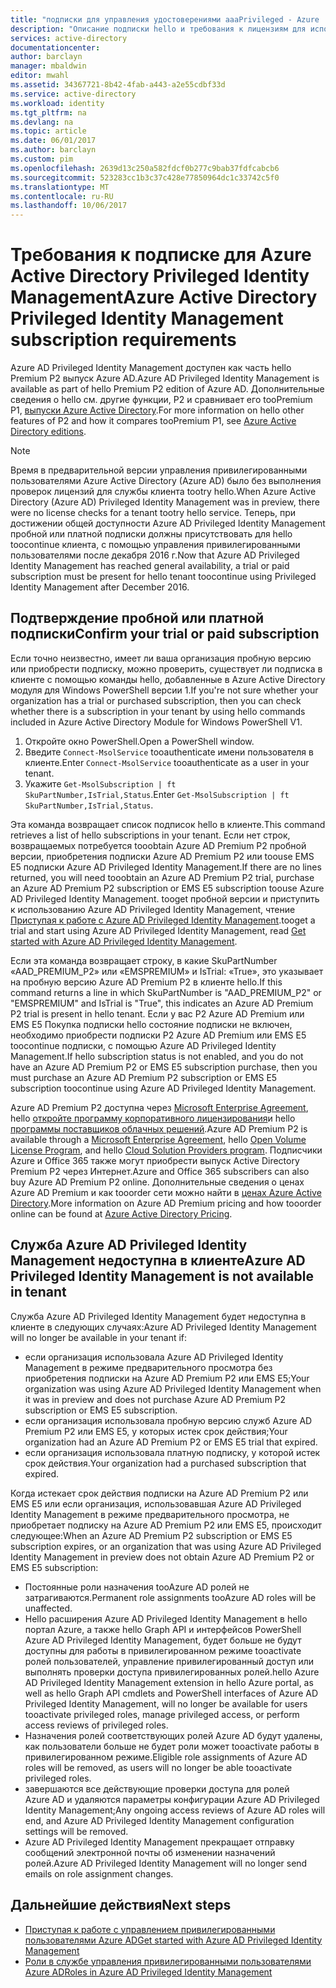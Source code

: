 ```yaml
---
title: "подписки для управления удостоверениями aaaPrivileged - Azure | Документы Microsoft"
description: "Описание подписки hello и требования к лицензиям для использования в клиенте Azure AD Privileged Identity Management и управления им"
services: active-directory
documentationcenter: 
author: barclayn
manager: mbaldwin
editor: mwahl
ms.assetid: 34367721-8b42-4fab-a443-a2e55cdbf33d
ms.service: active-directory
ms.workload: identity
ms.tgt_pltfrm: na
ms.devlang: na
ms.topic: article
ms.date: 06/01/2017
ms.author: barclayn
ms.custom: pim
ms.openlocfilehash: 2639d13c250a582fdcf0b277c9bab37fdfcabcb6
ms.sourcegitcommit: 523283cc1b3c37c428e77850964dc1c33742c5f0
ms.translationtype: MT
ms.contentlocale: ru-RU
ms.lasthandoff: 10/06/2017
---
```

# <a name="azure-active-directory-privileged-identity-management-subscription-requirements"></a><span data-ttu-id="6ced2-103">Требования к подписке для Azure Active Directory Privileged Identity Management</span><span class="sxs-lookup"><span data-stu-id="6ced2-103">Azure Active Directory Privileged Identity Management subscription requirements</span></span>

<span data-ttu-id="6ced2-104">Azure AD Privileged Identity Management доступен как часть hello Premium P2 выпуск Azure AD.</span><span class="sxs-lookup"><span data-stu-id="6ced2-104">Azure AD Privileged Identity Management is available as part of hello Premium P2 edition of Azure AD.</span></span> <span data-ttu-id="6ced2-105">Дополнительные сведения о hello см. другие функции, P2 и сравнивает его tooPremium P1, [выпуски Azure Active Directory](../active-directory-editions.md).</span><span class="sxs-lookup"><span data-stu-id="6ced2-105">For more information on hello other features of P2 and how it compares tooPremium P1, see [Azure Active Directory editions](../active-directory-editions.md).</span></span>

>[!NOTE]
<span data-ttu-id="6ced2-106">Время в предварительной версии управления привилегированными пользователями Azure Active Directory (Azure AD) было без выполнения проверок лицензий для службы клиента tootry hello.</span><span class="sxs-lookup"><span data-stu-id="6ced2-106">When Azure Active Directory (Azure AD) Privileged Identity Management was in preview, there were no license checks for a tenant tootry hello service.</span></span>  <span data-ttu-id="6ced2-107">Теперь, при достижении общей доступности Azure AD Privileged Identity Management пробной или платной подписки должны присутствовать для hello toocontinue клиента, с помощью управления привилегированными пользователями после декабря 2016 г.</span><span class="sxs-lookup"><span data-stu-id="6ced2-107">Now that Azure AD Privileged Identity Management has reached general availability, a trial or paid subscription must be present for hello tenant toocontinue using Privileged Identity Management after December 2016.</span></span>
  

## <a name="confirm-your-trial-or-paid-subscription"></a><span data-ttu-id="6ced2-108">Подтверждение пробной или платной подписки</span><span class="sxs-lookup"><span data-stu-id="6ced2-108">Confirm your trial or paid subscription</span></span>

<span data-ttu-id="6ced2-109">Если точно неизвестно, имеет ли ваша организация пробную версию или приобрести подписку, можно проверить, существует ли подписка в клиенте с помощью команды hello, добавленные в Azure Active Directory модуля для Windows PowerShell версии 1.</span><span class="sxs-lookup"><span data-stu-id="6ced2-109">If you're not sure whether your organization has a trial or purchased subscription, then you can check whether there is a subscription in your tenant by using hello commands included in Azure Active Directory Module for Windows PowerShell V1.</span></span> 
1. <span data-ttu-id="6ced2-110">Откройте окно PowerShell.</span><span class="sxs-lookup"><span data-stu-id="6ced2-110">Open a PowerShell window.</span></span>
2. <span data-ttu-id="6ced2-111">Введите `Connect-MsolService` tooauthenticate имени пользователя в клиенте.</span><span class="sxs-lookup"><span data-stu-id="6ced2-111">Enter `Connect-MsolService` tooauthenticate as a user in your tenant.</span></span>
3. <span data-ttu-id="6ced2-112">Укажите `Get-MsolSubscription | ft SkuPartNumber,IsTrial,Status`.</span><span class="sxs-lookup"><span data-stu-id="6ced2-112">Enter `Get-MsolSubscription | ft SkuPartNumber,IsTrial,Status`.</span></span>

<span data-ttu-id="6ced2-113">Эта команда возвращает список подписок hello в клиенте.</span><span class="sxs-lookup"><span data-stu-id="6ced2-113">This command retrieves a list of hello subscriptions in your tenant.</span></span> <span data-ttu-id="6ced2-114">Если нет строк, возвращаемых потребуется tooobtain Azure AD Premium P2 пробной версии, приобретения подписки Azure AD Premium P2 или toouse EMS E5 подписки Azure AD Privileged Identity Management.</span><span class="sxs-lookup"><span data-stu-id="6ced2-114">If there are no lines returned, you will need tooobtain an Azure AD Premium P2 trial, purchase an Azure AD Premium P2 subscription or EMS E5 subscription toouse Azure AD Privileged Identity Management.</span></span>  <span data-ttu-id="6ced2-115">tooget пробной версии и приступить к использованию Azure AD Privileged Identity Management, чтение [Приступая к работе с Azure AD Privileged Identity Management](../active-directory-privileged-identity-management-getting-started.md).</span><span class="sxs-lookup"><span data-stu-id="6ced2-115">tooget a trial and start using Azure AD Privileged Identity Management, read [Get started with Azure AD Privileged Identity Management](../active-directory-privileged-identity-management-getting-started.md).</span></span>

<span data-ttu-id="6ced2-116">Если эта команда возвращает строку, в какие SkuPartNumber «AAD_PREMIUM_P2» или «EMSPREMIUM» и IsTrial: «True», это указывает на пробную версию Azure AD Premium P2 в клиенте hello.</span><span class="sxs-lookup"><span data-stu-id="6ced2-116">If this command returns a line in which SkuPartNumber is "AAD_PREMIUM_P2" or "EMSPREMIUM" and IsTrial is "True", this indicates an Azure AD Premium P2 trial is present in hello tenant.</span></span>  <span data-ttu-id="6ced2-117">Если у вас P2 Azure AD Premium или EMS E5 Покупка подписки hello состояние подписки не включен, необходимо приобрести подписки P2 Azure AD Premium или EMS E5 toocontinue подписки, с помощью Azure AD Privileged Identity Management.</span><span class="sxs-lookup"><span data-stu-id="6ced2-117">If hello subscription status is not enabled, and you do not have an Azure AD Premium P2 or EMS E5 subscription purchase, then you must purchase an Azure AD Premium P2 subscription or EMS E5 subscription toocontinue using Azure AD Privileged Identity Management.</span></span>

<span data-ttu-id="6ced2-118">Azure AD Premium P2 доступна через [Microsoft Enterprise Agreement](https://www.microsoft.com/en-us/licensing/licensing-programs/enterprise.aspx), hello [откройте программу корпоративного лицензирования](https://www.microsoft.com/en-us/licensing/licensing-programs/open-license.aspx)и hello [программы поставщиков облачных решений](https://partner.microsoft.com/en-US/cloud-solution-provider).</span><span class="sxs-lookup"><span data-stu-id="6ced2-118">Azure AD Premium P2 is available through a [Microsoft Enterprise Agreement](https://www.microsoft.com/en-us/licensing/licensing-programs/enterprise.aspx), hello [Open Volume License Program](https://www.microsoft.com/en-us/licensing/licensing-programs/open-license.aspx), and hello [Cloud Solution Providers program](https://partner.microsoft.com/en-US/cloud-solution-provider).</span></span> <span data-ttu-id="6ced2-119">Подписчики Azure и Office 365 также могут приобрести выпуск Active Directory Premium P2 через Интернет.</span><span class="sxs-lookup"><span data-stu-id="6ced2-119">Azure and Office 365 subscribers can also buy Azure AD Premium P2 online.</span></span>  <span data-ttu-id="6ced2-120">Дополнительные сведения о ценах Azure AD Premium и как tooorder сети можно найти в [ценах Azure Active Directory](https://azure.microsoft.com/en-us/pricing/details/active-directory/).</span><span class="sxs-lookup"><span data-stu-id="6ced2-120">More information on Azure AD Premium pricing and how tooorder online can be found at [Azure Active Directory Pricing](https://azure.microsoft.com/en-us/pricing/details/active-directory/).</span></span>

## <a name="azure-ad-privileged-identity-management-is-not-available-in-tenant"></a><span data-ttu-id="6ced2-121">Служба Azure AD Privileged Identity Management недоступна в клиенте</span><span class="sxs-lookup"><span data-stu-id="6ced2-121">Azure AD Privileged Identity Management is not available in tenant</span></span>

<span data-ttu-id="6ced2-122">Служба Azure AD Privileged Identity Management будет недоступна в клиенте в следующих случаях:</span><span class="sxs-lookup"><span data-stu-id="6ced2-122">Azure AD Privileged Identity Management will no longer be available in your tenant if:</span></span>
- <span data-ttu-id="6ced2-123">если организация использовала Azure AD Privileged Identity Management в режиме предварительного просмотра без приобретения подписки на Azure AD Premium P2 или EMS E5;</span><span class="sxs-lookup"><span data-stu-id="6ced2-123">Your organization was using Azure AD Privileged Identity Management when it was in preview and does not purchase Azure AD Premium P2 subscription or EMS E5 subscription.</span></span>
- <span data-ttu-id="6ced2-124">если организация использовала пробную версию служб Azure AD Premium P2 или EMS E5, у которых истек срок действия;</span><span class="sxs-lookup"><span data-stu-id="6ced2-124">Your organization had an Azure AD Premium P2 or EMS E5 trial that expired.</span></span>
- <span data-ttu-id="6ced2-125">если организация использовала платную подписку, у которой истек срок действия.</span><span class="sxs-lookup"><span data-stu-id="6ced2-125">Your organization had a purchased subscription that expired.</span></span>

<span data-ttu-id="6ced2-126">Когда истекает срок действия подписки на Azure AD Premium P2 или EMS E5 или если организация, использовавшая Azure AD Privileged Identity Management в режиме предварительного просмотра, не приобретает подписку на Azure AD Premium P2 или EMS E5, происходит следующее:</span><span class="sxs-lookup"><span data-stu-id="6ced2-126">When an Azure AD Premium P2 subscription or EMS E5 subscription expires, or an organization that was using Azure AD Privileged Identity Management in preview does not obtain Azure AD Premium P2 or EMS E5 subscription:</span></span>

- <span data-ttu-id="6ced2-127">Постоянные роли назначения tooAzure AD ролей не затрагиваются.</span><span class="sxs-lookup"><span data-stu-id="6ced2-127">Permanent role assignments tooAzure AD roles will be unaffected.</span></span>
- <span data-ttu-id="6ced2-128">Hello расширения Azure AD Privileged Identity Management в hello портал Azure, а также hello Graph API и интерфейсов PowerShell Azure AD Privileged Identity Management, будет больше не будут доступны для работы в привилегированном режиме tooactivate ролей пользователей, управление привилегированный доступ или выполнять проверки доступа привилегированных ролей.</span><span class="sxs-lookup"><span data-stu-id="6ced2-128">hello Azure AD Privileged Identity Management extension in hello Azure portal, as well as hello Graph API cmdlets and PowerShell interfaces of Azure AD Privileged Identity Management, will no longer be available for users tooactivate privileged roles, manage privileged access, or perform access reviews of privileged roles.</span></span>
- <span data-ttu-id="6ced2-129">Назначения ролей соответствующих ролей Azure AD будут удалены, как пользователи больше не будет роли может tooactivate работы в привилегированном режиме.</span><span class="sxs-lookup"><span data-stu-id="6ced2-129">Eligible role assignments of Azure AD roles will be removed, as users will no longer be able tooactivate privileged roles.</span></span>
- <span data-ttu-id="6ced2-130">завершаются все действующие проверки доступа для ролей Azure AD и удаляются параметры конфигурации Azure AD Privileged Identity Management;</span><span class="sxs-lookup"><span data-stu-id="6ced2-130">Any ongoing access reviews of Azure AD roles will end, and Azure AD Privileged Identity Management configuration settings will be removed.</span></span>
- <span data-ttu-id="6ced2-131">Azure AD Privileged Identity Management прекращает отправку сообщений электронной почты об изменении назначений ролей.</span><span class="sxs-lookup"><span data-stu-id="6ced2-131">Azure AD Privileged Identity Management will no longer send emails on role assignment changes.</span></span>

## <a name="next-steps"></a><span data-ttu-id="6ced2-132">Дальнейшие действия</span><span class="sxs-lookup"><span data-stu-id="6ced2-132">Next steps</span></span>

- [<span data-ttu-id="6ced2-133">Приступая к работе с управлением привилегированными пользователями Azure AD</span><span class="sxs-lookup"><span data-stu-id="6ced2-133">Get started with Azure AD Privileged Identity Management</span></span>](../active-directory-privileged-identity-management-getting-started.md)
- [<span data-ttu-id="6ced2-134">Роли в службе управления привилегированными пользователями Azure AD</span><span class="sxs-lookup"><span data-stu-id="6ced2-134">Roles in Azure AD Privileged Identity Management</span></span>](../active-directory-privileged-identity-management-roles.md)
